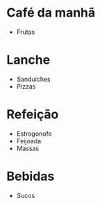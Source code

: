 # Café da manhã
- Frutas
# Lanche
- Sanduíches
- Pizzas
# Refeição
- Estrogonofe
- Feijoada
- Massas
# Bebidas
- Sucos
